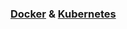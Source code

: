 ### [Docker](https://github.com/lucasrmagalhaes/docker-kubernetes/tree/main/docker) & [Kubernetes](https://github.com/lucasrmagalhaes/docker-kubernetes/tree/main/kubernetes)